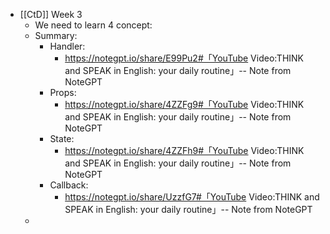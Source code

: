 - [[CtD]] Week 3
	- We need to learn 4 concept:
	- Summary:
		- Handler:
			- https://notegpt.io/share/E99Pu2#「YouTube Video:THINK and SPEAK in English: your daily routine」-- Note from NoteGPT
		- Props:
			- https://notegpt.io/share/4ZZFg9#「YouTube Video:THINK and SPEAK in English: your daily routine」-- Note from NoteGPT
		- State:
			- https://notegpt.io/share/4ZZFh9#「YouTube Video:THINK and SPEAK in English: your daily routine」-- Note from NoteGPT
		- Callback:
			- https://notegpt.io/share/UzzfG7#「YouTube Video:THINK and SPEAK in English: your daily routine」-- Note from NoteGPT
	-